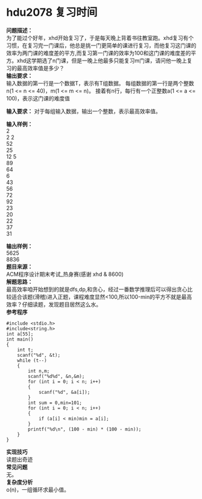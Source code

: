 # hdu2078 复习时间
**问题描述：**  
为了能过个好年，xhd开始复习了，于是每天晚上背着书往教室跑。xhd复习有个习惯，在复习完一门课后，他总是挑一门更简单的课进行复习，而他复习这门课的效率为两门课的难度差的平方,而复习第一门课的效率为100和这门课的难度差的平方。xhd这学期选了n门课，但是一晚上他最多只能复习m门课，请问他一晚上复习的最高效率值是多少？  
**输出要求：**  
输入数据的第一行是一个数据T，表示有T组数据。
每组数据的第一行是两个整数n(1 <= n <= 40)，m(1 <= m <= n)。
接着有n行，每行有一个正整数a(1 <= a <= 100)，表示这门课的难度值

**输入要求：**
对于每组输入数据，输出一个整数，表示最高效率值。

**输入样例：**  
2  
2 2  
52  
25  
12 5  
89  
64  
6  
43  
56  
72  
92  
23  
20  
22  
37  
31  

**输出样例：**  
5625  
8836  
**题目来源：**  
ACM程序设计期末考试_热身赛(感谢 xhd & 8600)   
**解题思路：**  
最高效率咱开始想到的就是dfs,dp,和贪心，经过一番数学推理后可以得出贪心比较适合该题(滑稽)进入正题，课程难度显然<100,所以100-min的平方不就是最高效率？仔细读题，发现题目居然这么水。   
**参考程序**
```
#include <stdio.h>
#include<string.h>
int a[55];
int main()
{
	int t;
	scanf("%d", &t);
	while (t--)
	{
		int n,m;
		scanf("%d%d", &n,&m);
		for (int i = 0; i < n; i++)
		{
			scanf("%d", &a[i]);
		}
		int sum = 0,min=101;
		for (int i = 0; i < n; i++)
		{
			if (a[i] < min)min = a[i];
		}
		printf("%d\n", (100 - min) * (100 - min));
	}
}
```
**实现技巧**  
读题出奇迹  
**常见问题**   
无。  
**复杂度分析**  
o(n)，一组循环求最小值。